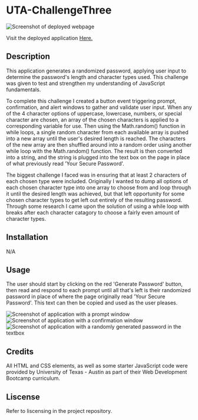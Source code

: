 # UTA-ChallengeThree
![Screenshot of deployed webpage](https://user-images.githubusercontent.com/119711335/210123879-91df0447-1271-4898-ba80-97b51094fc2d.png)

Visit the deployed application [Here.](https://re-gi.github.io/UTA-ChallengeThree/)

## Description
This application generates a randomized password, applying user input to determine the password's length and character types used. This challenge was given to test and strengthen my understanding of JavaScript fundamentals. 

To complete this challenge I created a button event triggering prompt, confirmation, and alert windows to gather and validate user input. When any of the 4 character options of uppercase, lowercase, numbers, or special character are chosen, an array of the chosen characters is applied to a corresponding variable for use. Then using the Math.random() function in while loops, a single random character from each available array is pushed into a new array until the user's desired length is reached. The characters of the new array are then shuffled around into a random order using another while loop with the Math.random() function. The result is then converted into a string, and the string is plugged into the text box on the page in place of what previously read 'Your Secure Password'. 

The biggest challenge I faced was in ensuring that at least 2 characters of each chosen type were included. Originally I wanted to dump all options of each chosen character type into one array to choose from and loop through it until the desired length was achieved, but that left opportunity for some chosen character types to get left out entirely of the resulting password. Through some research I came upon the solution of using a while loop with breaks after each character catagory to choose a fairly even amount of character types.

## Installation
N/A

## Usage
The user should start by clicking on the red 'Generate Password' button, then read and respond to each prompt until all that's left is their randomized password in place of where the page originally read 'Your Secure Password'. This text can then be copied and used as the user pleases.

![Screenshot of application with a prompt window](https://user-images.githubusercontent.com/119711335/210125722-74faafcf-d5ac-440f-be4b-098eb182cf53.png)![Screenshot of application with a confirmation window](https://user-images.githubusercontent.com/119711335/210125729-c47d9a87-6ffd-446f-85e0-f07581b8a32d.png)![Screenshot of application with a randomly generated password in the textbox](https://user-images.githubusercontent.com/119711335/210125730-efec4b38-60c1-4663-ab09-30fb2a06703d.png)


## Credits
All HTML and CSS elements, as well as some starter JavaScript code were provided by University of Texas - Austin as part of their Web Development Bootcamp curriculum.

## Liscense
Refer to liscensing in the project repository.

